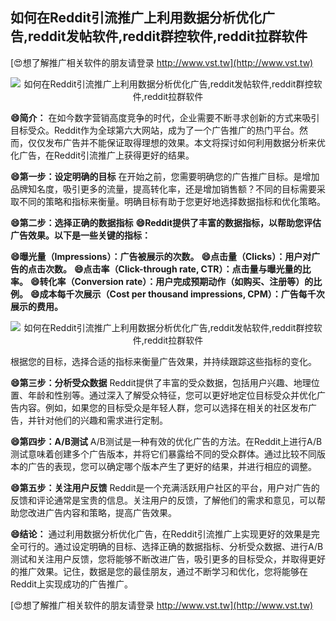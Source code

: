 ## **如何在Reddit引流推广上利用数据分析优化广告,reddit发帖软件,reddit群控软件,reddit拉群软件**

[😍想了解推广相关软件的朋友请登录 http://www.vst.tw](http://www.vst.tw)

 <center><img src="https://vst.tw/MP4/tuiguang/png/1.png" alt="如何在Reddit引流推广上利用数据分析优化广告,reddit发帖软件,reddit群控软件,reddit拉群软件"></center>

**😄简介：**
在如今数字营销高度竞争的时代，企业需要不断寻求创新的方式来吸引目标受众。Reddit作为全球第六大网站，成为了一个广告推广的热门平台。然而，仅仅发布广告并不能保证取得理想的效果。本文将探讨如何利用数据分析来优化广告，在Reddit引流推广上获得更好的结果。

**😄第一步：设定明确的目标**
在开始之前，您需要明确您的广告推广目标。是增加品牌知名度，吸引更多的流量，提高转化率，还是增加销售额？不同的目标需要采取不同的策略和指标来衡量。明确目标有助于您更好地选择数据指标和优化策略。

**😄第二步：选择正确的数据指标**
**😄Reddit提供了丰富的数据指标，以帮助您评估广告效果。以下是一些关键的指标：**

**😄曝光量（Impressions）：广告被展示的次数。**
**😄点击量（Clicks）：用户对广告的点击次数。**
**😄点击率（Click-through rate, CTR）：点击量与曝光量的比率。**
**😄转化率（Conversion rate）：用户完成预期动作（如购买、注册等）的比例。**
**😄成本每千次展示（Cost per thousand impressions, CPM）：广告每千次展示的费用。**

 <center><img src="https://vst.tw/MP4/tuiguang/png/1.png" alt="如何在Reddit引流推广上利用数据分析优化广告,reddit发帖软件,reddit群控软件,reddit拉群软件"></center>

根据您的目标，选择合适的指标来衡量广告效果，并持续跟踪这些指标的变化。

**😄第三步：分析受众数据**
Reddit提供了丰富的受众数据，包括用户兴趣、地理位置、年龄和性别等。通过深入了解受众特征，您可以更好地定位目标受众并优化广告内容。例如，如果您的目标受众是年轻人群，您可以选择在相关的社区发布广告，并针对他们的兴趣和需求进行定制。

**😄第四步：A/B测试**
A/B测试是一种有效的优化广告的方法。在Reddit上进行A/B测试意味着创建多个广告版本，并将它们暴露给不同的受众群体。通过比较不同版本的广告的表现，您可以确定哪个版本产生了更好的结果，并进行相应的调整。

**😄第五步：关注用户反馈**
Reddit是一个充满活跃用户社区的平台，用户对广告的反馈和评论通常是宝贵的信息。关注用户的反馈，了解他们的需求和意见，可以帮助您改进广告内容和策略，提高广告效果。

**😄结论：**
通过利用数据分析优化广告，在Reddit引流推广上实现更好的效果是完全可行的。通过设定明确的目标、选择正确的数据指标、分析受众数据、进行A/B测试和关注用户反馈，您将能够不断改进广告，吸引更多的目标受众，并取得更好的推广效果。记住，数据是您的最佳朋友，通过不断学习和优化，您将能够在Reddit上实现成功的广告推广。

[😍想了解推广相关软件的朋友请登录 http://www.vst.tw](http://www.vst.tw)



